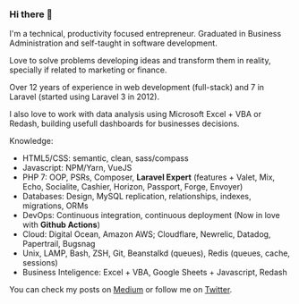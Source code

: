 ### Hi there 👋

I'm a technical, productivity focused entrepreneur. Graduated in Business Administration and self-taught in software development. 

Love to solve problems developing ideas and transform them in reality, specially if related to marketing or finance. 

Over 12 years of experience in web development (full-stack) and 7 in Laravel (started using Laravel 3 in 2012).

I also love to work with data analysis using Microsoft Excel + VBA or Redash, building usefull dashboards for businesses decisions.

Knowledge:

* HTML5/CSS: semantic, clean, sass/compass
* Javascript: NPM/Yarn, VueJS
* PHP 7: OOP, PSRs, Composer, **Laravel Expert** (features + Valet, Mix, Echo, Socialite, Cashier, Horizon, Passport, Forge, Envoyer)
* Databases: Design, MySQL replication, relationships, indexes, migrations, ORMs
* DevOps: Continuous integration, continuous deployment (Now in love with **Github Actions**)
* Cloud: Digital Ocean, Amazon AWS; Cloudflare, Newrelic, Datadog, Papertrail, Bugsnag
* Unix, LAMP, Bash, ZSH, Git, Beanstalkd (queues), Redis (queues, cache, sessions)
* Business Inteligence: Excel + VBA, Google Sheets + Javascript, Redash

You can check my posts on [Medium](https://medium.com/@gabrielmkoerich) or follow me on [Twitter](https://twitter.com/gabrielmkoerich).
